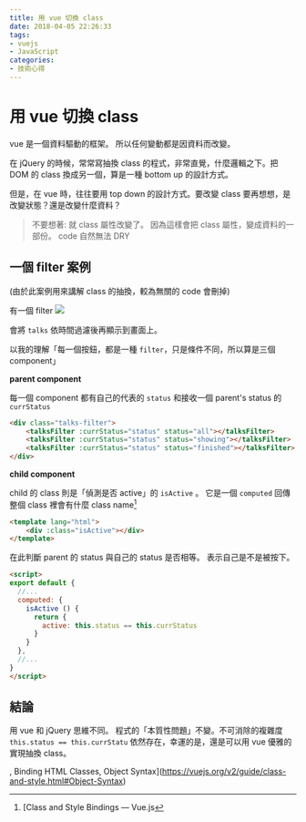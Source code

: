 ```yaml
---
title: 用 vue 切換 class
date: 2018-04-05 22:26:33
tags: 
- vuejs
- JavaScript
categories: 
- 技術心得
---
```


# 用 vue 切換 class

vue 是一個資料驅動的框架。
所以任何變動都是因資料而改變。

在 jQuery 的時候，常常寫抽換 class 的程式，非常直覺，什麼邏輯之下。把 DOM 的 class 換成另一個，算是一種 bottom up 的設計方式。

但是，在 vue 時，往往要用 top down 的設計方式。要改變 class 要再想想，是改變狀態？還是改變什麼資料？

> 不要想著: 就 class 屬性改變了。
> 因為這樣會把 class 屬性，變成資料的一部份。
> code 自然無法 DRY

## 一個 filter 案例

(由於此案例用來講解 class 的抽換，較為無關的 code 會刪掉)

有一個 filter
![](https://i.imgur.com/OoHfII7.png)

會將 `talks` 依時間過濾後再顯示到畫面上。

以我的理解「每一個按鈕，都是一種 `filter`，只是條件不同，所以算是三個 component」

**parent component**

每一個 component 都有自己的代表的 `status` 和接收一個 parent's status 的 `currStatus`

```html
<div class="talks-filter">
    <talksFilter :currStatus="status" status="all"></talksFilter>
    <talksFilter :currStatus="status" status="showing"></talksFilter>
    <talksFilter :currStatus="status" status="finished"></talksFilter>
</div>
```

**child component**

child 的 class 則是「偵測是否 active」的 `isActive` 。
它是一個 `computed` 回傳整個 class 裡會有什麼 class name[^toggle-class-by-computed]

```html
<template lang="html">
    <div :class="isActive"></div>
</template>
```

在此判斷 parent 的 status 與自己的 status 是否相等。
表示自己是不是被按下。

```html
<script>
export default {
  //...
  computed: {
    isActive () {
      return {
        active: this.status == this.currStatus
      }
    }
  },
  //...
}
</script>
```

## 結論

用 vue 和 jQuery 思維不同。
程式的「本質性問題」不變。不可消除的複雜度 `this.status == this.currStatu` 依然存在，幸運的是，還是可以用 vue 優雅的實現抽換 class。

[^toggle-class-by-computed]: [Class and Style Bindings — Vue.js

, Binding HTML Classes, Object Syntax](https://vuejs.org/v2/guide/class-and-style.html#Object-Syntax)
